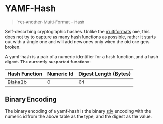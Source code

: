# YAMF-Hash

> Yet-Another-Multi-Format - Hash

Self-describing cryptographic hashes. Unlike the [multiformats](https://github.com/multiformats/multihash) one, this does not try to capture as many hash functions as possible, rather it starts out with a single one and will add new ones only when the old one gets broken.

A yamf-hash is a pair of a numeric identifier for a hash function, and a hash digest. The currently supported functions:

| Hash Function                                  | Numeric Id | Digest Length (Bytes) |
|------------------------------------------------|------------|-----------------------|
| [Blake2b](https://tools.ietf.org/html/rfc7693) | 0          | 64                    |

## Binary Encoding

The binary encoding of a yamf-hash is the binary [stlv](https://github.com/AljoschaMeyer/stlv) encoding with the numeric id from the above table as the type, and the digest as the value.
